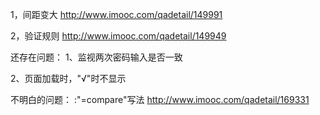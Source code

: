 
1，间距变大
http://www.imooc.com/qadetail/149991

2，验证规则
http://www.imooc.com/qadetail/149949



还存在问题：
1、监视两次密码输入是否一致

2、页面加载时，"√"时不显示

不明白的问题：
:"=compare"写法
http://www.imooc.com/qadetail/169331